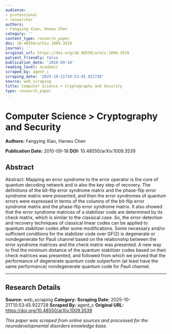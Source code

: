 ```yaml
---
audience:
- professional
- researcher
authors:
- Fangying Xiao, Hanwu Chen
category: ''
content_type: research_paper
doi: 10.48550/arXiv.1009.3539
journal: ''
original_url: https://doi.org/10.48550/arXiv.1009.3539
patient_friendly: false
publication_date: '2010-09-18'
reading_level: academic
scraped_by: agent_c
scraping_date: '2025-10-21T10:53:45.922728'
source: web_scraping
title: Computer Science > Cryptography and Security
type: research_paper
---
```

# Computer Science > Cryptography and Security

**Authors:** Fangying Xiao, Hanwu Chen

**Publication Date:** 2010-09-18
**DOI:** 10.48550/arXiv.1009.3539

## Abstract

Abstract:
Mapping an error syndrome to the error operator is the core of quantum decoding network and is also the key step of recovery. The definitions of the bit-flip error syndrome matrix and the phase-flip error syndrome matrix were presented, and then the error syndromes of quantum errors were expressed in terms of the columns of the bit-flip error syndrome matrix and the phase-flip error syndrome matrix. It also showed that the error syndrome matrices of a stabilizer code are determined by its check matrix, which is similar to the classical case. So, the error-detection and recovery techniques of classical linear codes can be applied to quantum stabilizer codes after some modifications. Some necessary and/or sufficient conditions for the stabilizer code over GF(2) is degenerate or nondegenerate for Pauli channel based on the relationship between the error syndrome matrices and the check matrix was presented. A new way to find the minimum distance of the quantum stabilizer codes based on their check matrices was presented, and followed from which we proved that the performance of degenerate quantum code outperform (at least have the same performance) nondegenerate quantum code for Pauli channel.

---

## Research Details

**Source:** web_scraping
**Category:** 
**Scraping Date:** 2025-10-21T10:53:45.922728
**Scraped By:** agent_c
**Original URL:** https://doi.org/10.48550/arXiv.1009.3539

*This paper was scraped from online sources and processed for the neurodevelopmental disorders knowledge base.*